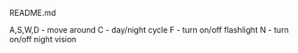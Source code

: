 README.md

A,S,W,D - move around
C - day/night cycle
F - turn on/off flashlight
N - turn on/off night vision
